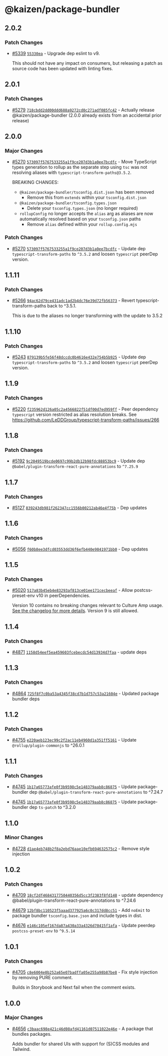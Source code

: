 # @kaizen/package-bundler

## 2.0.2

### Patch Changes

- [#5339](https://github.com/cultureamp/kaizen-design-system/pull/5339) [`55330ea`](https://github.com/cultureamp/kaizen-design-system/commit/55330ea18746ae80bd234a07251573107b6f61cd) - Upgrade dep eslint to v9.

  This should not have any impact on consumers, but releasing a patch as source code has been updated with linting fixes.

## 2.0.1

### Patch Changes

- [#5279](https://github.com/cultureamp/kaizen-design-system/pull/5279) [`718cbdd2dd00ddd688a9272cd0c271adf085fc42`](https://github.com/cultureamp/kaizen-design-system/commit/718cbdd2dd00ddd688a9272cd0c271adf085fc42) - Actually release @kaizen/package-bundler (2.0.0 already exists from an accidental prior release)

## 2.0.0

### Major Changes

- [#5270](https://github.com/cultureamp/kaizen-design-system/pull/5270) [`573097f5767533255a1f9ce207d3b1a0ee7bcdfc`](https://github.com/cultureamp/kaizen-design-system/commit/573097f5767533255a1f9ce207d3b1a0ee7bcdfc) - Move TypeScript types generation to rollup as the separate step using `tsc` was not resolving aliases with `typescript-transform-paths@3.5.2`.

  BREAKING CHANGES:

  - `@kaizen/package-bundler/tsconfig.dist.json` has been removed
    - Remove this from `extends` within your `tsconfig.dist.json`
  - `@kaizen/package-bundler/tsconfig.types.json`
    - Delete your `tsconfig.types.json` (no longer required)
  - `rollupConfig` no longer accepts the `alias` arg as aliases are now automatically resolved based on your `tsconfig.json` paths
    - Remove `alias` defined within your `rollup.config.mjs`

### Patch Changes

- [#5270](https://github.com/cultureamp/kaizen-design-system/pull/5270) [`573097f5767533255a1f9ce207d3b1a0ee7bcdfc`](https://github.com/cultureamp/kaizen-design-system/commit/573097f5767533255a1f9ce207d3b1a0ee7bcdfc) - Update dep `typescript-transform-paths` to `^3.5.2` and loosen `typescript` peerDep version.

## 1.1.11

### Patch Changes

- [#5266](https://github.com/cultureamp/kaizen-design-system/pull/5266) [`94ac62d79ce431adc1ad2b4dc76e39d72fb56373`](https://github.com/cultureamp/kaizen-design-system/commit/94ac62d79ce431adc1ad2b4dc76e39d72fb56373) - Revert typescript-transform-paths back to ^3.5.1.

  This is due to the aliases no longer transforming with the update to 3.5.2

## 1.1.10

### Patch Changes

- [#5243](https://github.com/cultureamp/kaizen-design-system/pull/5243) [`879139b5fe56f48dccdc0b4616e432e754b5b925`](https://github.com/cultureamp/kaizen-design-system/commit/879139b5fe56f48dccdc0b4616e432e754b5b925) - Update dep `typescript-transform-paths` to `^3.5.2` and loosen `typescript` peerDep version.

## 1.1.9

### Patch Changes

- [#5220](https://github.com/cultureamp/kaizen-design-system/pull/5220) [`f235962d126a05c2a4566822f51df00d7ed959ff`](https://github.com/cultureamp/kaizen-design-system/commit/f235962d126a05c2a4566822f51df00d7ed959ff) - Peer dependency `typescript` version restricted as alias resolution breaks.
  See https://github.com/LeDDGroup/typescript-transform-paths/issues/266

## 1.1.8

### Patch Changes

- [#5192](https://github.com/cultureamp/kaizen-design-system/pull/5192) [`9c2049519bcde0697c99b2db12b98fdc88853bc9`](https://github.com/cultureamp/kaizen-design-system/commit/9c2049519bcde0697c99b2db12b98fdc88853bc9) - Update dep `@babel/plugin-transform-react-pure-annotations` to `^7.25.9`

## 1.1.7

### Patch Changes

- [#5127](https://github.com/cultureamp/kaizen-design-system/pull/5127) [`839243db981f262347cc1556b00212ab46e4f75b`](https://github.com/cultureamp/kaizen-design-system/commit/839243db981f262347cc1556b00212ab46e4f75b) - Dep updates

## 1.1.6

### Patch Changes

- [#5056](https://github.com/cultureamp/kaizen-design-system/pull/5056) [`f60b8ee3dfcd03553dd36f6efb440e9841971bb0`](https://github.com/cultureamp/kaizen-design-system/commit/f60b8ee3dfcd03553dd36f6efb440e9841971bb0) - Dep updates

## 1.1.5

### Patch Changes

- [#5020](https://github.com/cultureamp/kaizen-design-system/pull/5020) [`517a83b45eb4e83293af813ce01ee171cecbeeaf`](https://github.com/cultureamp/kaizen-design-system/commit/517a83b45eb4e83293af813ce01ee171cecbeeaf) - Allow postcss-preset-env v10 in peerDependencies.

  Version 10 contains no breaking changes relevant to Culture Amp usage. [See the changelog for more details](https://github.com/csstools/postcss-plugins/wiki/PostCSS-Preset-Env-10).
  Version 9 is still allowed.

## 1.1.4

### Patch Changes

- [#4871](https://github.com/cultureamp/kaizen-design-system/pull/4871) [`1158d54eef5ea459603fcebecdc54d13934d7faa`](https://github.com/cultureamp/kaizen-design-system/commit/1158d54eef5ea459603fcebecdc54d13934d7faa) - update deps

## 1.1.3

### Patch Changes

- [#4864](https://github.com/cultureamp/kaizen-design-system/pull/4864) [`725f8f7c0ba53a4345f38cd7b1d757c53a21604e`](https://github.com/cultureamp/kaizen-design-system/commit/725f8f7c0ba53a4345f38cd7b1d757c53a21604e) - Updated package bundler deps

## 1.1.2

### Patch Changes

- [#4755](https://github.com/cultureamp/kaizen-design-system/pull/4755) [`e220aeb123ec99c2f2ac11eb4960d1a351ff5161`](https://github.com/cultureamp/kaizen-design-system/commit/e220aeb123ec99c2f2ac11eb4960d1a351ff5161) - Update `@rollup/plugin-commonjs` to ^26.0.1

## 1.1.1

### Patch Changes

- [#4745](https://github.com/cultureamp/kaizen-design-system/pull/4745) [`1b17a65773afe0f3b9598c5e148379aab8c86875`](https://github.com/cultureamp/kaizen-design-system/commit/1b17a65773afe0f3b9598c5e148379aab8c86875) - Update package-bundler dep `@babel/plugin-transform-react-pure-annotations` to ^7.24.7

- [#4745](https://github.com/cultureamp/kaizen-design-system/pull/4745) [`1b17a65773afe0f3b9598c5e148379aab8c86875`](https://github.com/cultureamp/kaizen-design-system/commit/1b17a65773afe0f3b9598c5e148379aab8c86875) - Update package-bundler dep `ts-patch` to ^3.2.0

## 1.1.0

### Minor Changes

- [#4728](https://github.com/cultureamp/kaizen-design-system/pull/4728) [`d1ae4eb748b2f8a2ebd76aae10efb694632575c2`](https://github.com/cultureamp/kaizen-design-system/commit/d1ae4eb748b2f8a2ebd76aae10efb694632575c2) - Remove style injection

## 1.0.2

### Patch Changes

- [#4709](https://github.com/cultureamp/kaizen-design-system/pull/4709) [`18cf2df4684317750440356d5cc3f2383f8fd148`](https://github.com/cultureamp/kaizen-design-system/commit/18cf2df4684317750440356d5cc3f2383f8fd148) - update dependency @babel/plugin-transform-react-pure-annotations to ^7.24.6

- [#4679](https://github.com/cultureamp/kaizen-design-system/pull/4679) [`12bf8bc110523f5aaad377925a6c0c317dd8cc51`](https://github.com/cultureamp/kaizen-design-system/commit/12bf8bc110523f5aaad377925a6c0c317dd8cc51) - Add `noEmit` to package bundler `tsconfig.base.json` and include types in dist.

- [#4676](https://github.com/cultureamp/kaizen-design-system/pull/4676) [`e146c105ef167da87a430a33a4326d70415f1afa`](https://github.com/cultureamp/kaizen-design-system/commit/e146c105ef167da87a430a33a4326d70415f1afa) - Update peerdep `postcss-preset-env` to `^9.5.14`

## 1.0.1

### Patch Changes

- [#4705](https://github.com/cultureamp/kaizen-design-system/pull/4705) [`c8e6004e0b252a65e07badffa05e255a98b87be8`](https://github.com/cultureamp/kaizen-design-system/commit/c8e6004e0b252a65e07badffa05e255a98b87be8) - Fix style injection by removing PURE comment.

  Builds in Storybook and Next fail when the comment exists.

## 1.0.0

### Major Changes

- [#4656](https://github.com/cultureamp/kaizen-design-system/pull/4656) [`c3baac698e421c46d08afd41161d07511022e46e`](https://github.com/cultureamp/kaizen-design-system/commit/c3baac698e421c46d08afd41161d07511022e46e) - A package that bundles packages.

  Adds bundler for shared UIs with support for (S)CSS modules and Tailwind.
